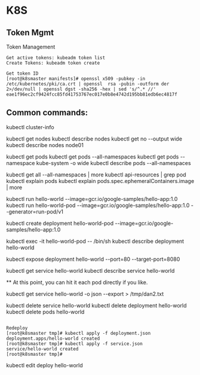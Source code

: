 # K8S

## Token Mgmt

Token Management
```
Get active tokens: kubeadm token list
Create Tokens: kubeadm token create

Get token ID
[root@k8smaster manifests]# openssl x509 -pubkey -in /etc/kubernetes/pki/ca.crt | openssl  rsa -pubin -outform der 2>/dev/null | openssl dgst -sha256 -hex | sed 's/^.* //'
eae1f96ec2cf9424fcc85fd41753767ec017e0b8e4742d195bb81edb6ec4817f
```

## Common commands:
kubectl cluster-info

kubectl get nodes
kubectl describe nodes
kubectl get no --output wide
kubectl describe nodes node01

kubectl get pods
kubectl get pods --all-namespaces
kubectl get pods --namespace kube-system -o wide
kubectl describe pods --all-namespaces

kubectl get all --all-namespaces | more
kubectl api-resources | grep pod
kubectl explain pods
kubectl explain pods.spec.ephemeralContainers.image | more

kubectl run hello-world --image=gcr.io/google-samples/hello-app:1.0
kubectl run hello-world-pod --image=gcr.io/google-samples/hello-app:1.0 --generator=run-pod/v1

kubectl create deployment hello-world-pod --image=gcr.io/google-samples/hello-app:1.0

kubectl exec -it  hello-world-pod -- /bin/sh
kubectl describe deployment hello-world

kubectl expose deployment hello-world --port=80 --target-port=8080

kubectl get service hello-world
kubectl describe service hello-world

** At this point, you can hit it each pod directly if you like.

kubectl get service hello-world -o json --export > /tmp/dan2.txt

kubectl delete service hello-world
kubectl delete deployment hello-world
kubectl delete pods hello-world

~~~~~

Redeploy
[root@k8smaster tmp]# kubectl apply -f deployment.json
deployment.apps/hello-world created
[root@k8smaster tmp]# kubectl apply -f service.json
service/hello-world created
[root@k8smaster tmp]#

~~~~~

kubectl edit deploy hello-world

